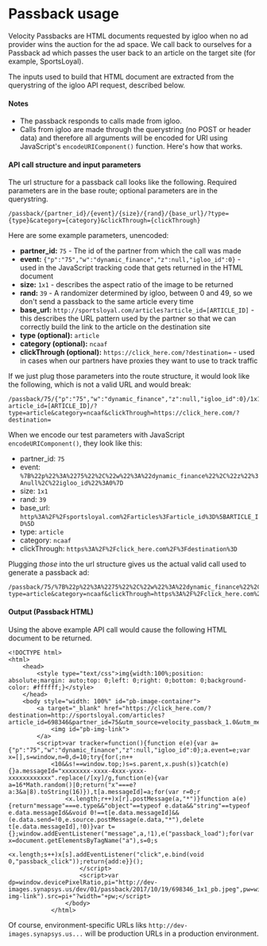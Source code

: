 # Passback usage #

Velocity Passbacks are HTML documents requested by igloo when no ad provider wins the auction for the ad space. We call back to ourselves for a Passback ad which passes the user back to an article on the target site (for example, SportsLoyal).

The inputs used to build that HTML document are extracted from the querystring of the igloo API request, described below.

#### Notes ####

* The passback responds to calls made from igloo.
* Calls from igloo are made through the querystring (no POST or header data) and therefore all arguments will be encoded for URI using JavaScript's `encodeURIComponent()` function. Here's how that works.

#### API call structure and input parameters ####

The url structure for a passback call looks like the following. Required parameters are in the base route; optional parameters are in the querystring.

```
/passback/{partner_id}/{event}/{size}/{rand}/{base_url}/?type={type}&category={category}&clickThrough={clickThrough}
```

Here are some example parameters, unencoded:

* **partner_id:** `75` - The id of the partner from which the call was made
* **event:** `{"p":"75","w":"dynamic_finance","z":null,"igloo_id":0}` - used in the JavaScript tracking code that gets returned in the HTML document
* **size:** `1x1` - describes the aspect ratio of the image to be returned
* **rand:** `39` - A randomizer determined by igloo, between 0 and 49, so we don't send a passback to the same article every time
* **base_url:** `http://sportsloyal.com/articles?article_id=[ARTICLE_ID]` - this describes the URL pattern used by the partner so that we can correctly build the link to the article on the destination site
* **type (optional):** `article`
* **category (optional):** `ncaaf`
* **clickThrough (optional):** `https://click_here.com/?destination=` - used in cases when our partners have proxies they want to use to track traffic

If we just plug those parameters into the route structure, it would look like the following, which is not a valid URL and would break:

```
/passback/75/{"p":"75","w":"dynamic_finance","z":null,"igloo_id":0}/1x1/39/http://sportsloyal.com/articles?article_id=[ARTICLE_ID]/?type=article&category=ncaaf&clickThrough=https://click_here.com/?destination=
```

When we encode our test parameters with JavaScript `encodeURIComponent()`, they look like this:

* partner_id: `75`
* event: `%7B%22p%22%3A%2275%22%2C%22w%22%3A%22dynamic_finance%22%2C%22z%22%3Anull%2C%22igloo_id%22%3A0%7D`
* size: `1x1`
* rand: `39`
* base_url: `http%3A%2F%2Fsportsloyal.com%2Farticles%3Farticle_id%3D%5BARTICLE_ID%5D`
* type: `article`
* category: `ncaaf`
* clickThrough: `https%3A%2F%2Fclick_here.com%2F%3Fdestination%3D`

Plugging _those_ into the url structure gives us the actual valid call used to generate a passback ad:

```
/passback/75/%7B%22p%22%3A%2275%22%2C%22w%22%3A%22dynamic_finance%22%2C%22z%22%3Anull%2C%22igloo_id%22%3A0%7D/1x1/39/http%3A%2F%2Fsportsloyal.com%2Farticles%3Farticle_id%3D%5BARTICLE_ID%5D/?type=article&category=ncaaf&clickThrough=https%3A%2F%2Fclick_here.com%2F%3Fdestination%3D
```

#### Output (Passback HTML) ####

Using the above example API call would cause the following HTML document to be returned.

```
<!DOCTYPE html>
<html>
    <head>
        <style type="text/css">img{width:100%;position: absolute;margin: auto;top: 0;left: 0;right: 0;bottom: 0;background-color: #ffffff;}</style>
    </head>
    <body style="width: 100%" id="pb-image-container">
        <a target="_blank" href="https://click_here.com/?destination=http://sportsloyal.com/articles?article_id=698346&partner_id=75&utm_source=velocity_passback_1.0&utm_medium=banner&utm_campaign=1x1&utm_content=698346">
            <img id="pb-img-link">
        </a>
        <script>var tracker=function(){function e(e){var a={"p":"75","w":"dynamic_finance","z":null,"igloo_id":0};a.event=e;var x=[],s=window,n=0,d=10;try{for(;n++
            <10&&s!==window.top;)s=s.parent,x.push(s)}catch(e){}a.messageId="xxxxxxxx-xxxx-4xxx-yxxx-xxxxxxxxxxxx".replace(/[xy]/g,function(e){var a=16*Math.random()|0;return("x"===e?a:3&a|8).toString(16)}),t[a.messageId]=a;for(var r=0;r
                <x.length;r++)x[r].postMessage(a,"*")}function a(e){return"message"===e.type&&"object"==typeof e.data&&"string"==typeof e.data.messageId&&void 0!==t[e.data.messageId]&&(e.data.send=!0,e.source.postMessage(e.data,"*"),delete t[e.data.messageId],!0)}var t={};window.addEventListener("message",a,!1),e("passback_load");for(var x=document.getElementsByTagName("a"),s=0;s
                    <x.length;s++)x[s].addEventListener("click",e.bind(void 0,"passback_click"));return{add:e}}();
                    </script>
                    <script>var dp=window.devicePixelRatio,pi="http://dev-images.synapsys.us/dev/01/passback/2017/10/19/698346_1x1_pb.jpeg",pw=window.innerWidth*dp;document.getElementById("pb-img-link").src=pi+"?width="+pw;</script>
                </body>
            </html>
```

Of course, environment-specific URLs liks `http://dev-images.synapsys.us...` will be production URLs in a production environment.
